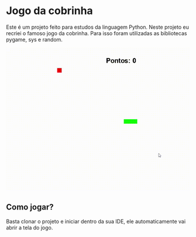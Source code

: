 # Jogo da cobrinha
Este é um projeto feito para estudos da linguagem Python.
Neste projeto eu recriei o famoso jogo da cobrinha. Para isso foram utilizadas as bibliotecas pygame, sys e random. 

![jogo da cobrinha](https://github.com/miguelfill/jogo-cobra/blob/main/jogo-da-cobra-2.gif)

## Como jogar?

Basta clonar o projeto e iniciar dentro da sua IDE, ele automaticamente vai abrir a tela do jogo.


